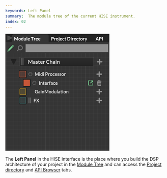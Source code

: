 ```yaml
---
keywords: Left Panel
summary:  The module tree of the current HISE instrument.
index: 02
---
```

![Module](images/custom/left-panel-new.png)

The **Left Panel** in the HISE interface is the place where you build the DSP architecture of your project in the [Module Tree](/introduction/hise-interface/left-panel/module-tree) and can access the [Project directory](/introduction/hise-interface/left-panel/project-directory) and [API Browser](/introduction/hise-interface/left-panel/api-browser) tabs.
